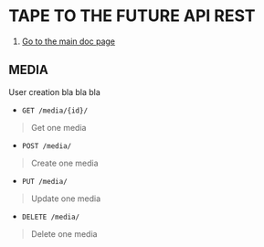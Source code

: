 # TAPE TO THE FUTURE API REST
1. [Go to the main doc page](../../README.md)

## MEDIA
User creation bla bla bla

* `GET /media/{id}/`
> Get one media
* `POST /media/`
> Create one media
* `PUT /media/`
> Update one media
* `DELETE /media/`
> Delete one media